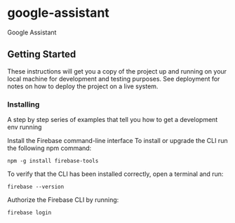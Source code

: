 # google-assistant
Google Assistant

## Getting Started

These instructions will get you a copy of the project up and running on your local machine for development and testing purposes. See deployment for notes on how to deploy the project on a live system.

### Installing

A step by step series of examples that tell you how to get a development env running

Install the Firebase command-line interface
To install or upgrade the CLI run the following npm command:

```
npm -g install firebase-tools
```

To verify that the CLI has been installed correctly, open a terminal and run:

```
firebase --version
```

Authorize the Firebase CLI by running:

```
firebase login
```

